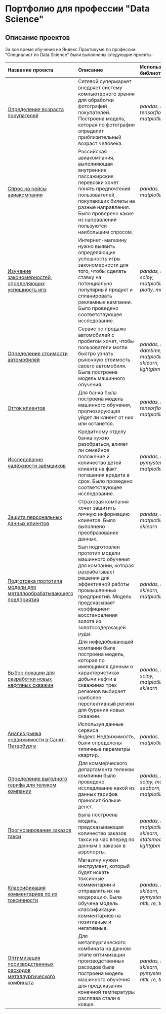 # Портфолио для профессии "Data Science"

## Описание проектов

За все время обучения на Яндекс.Практикуме по профессии "Специалист по Data Science" были выполнены следующие проекты:

| Название проекта | Описание | Используемые библиотеки | 
| :---------------------- | :---------------------- | :---------------------- |
| [Определение возраста покупателей](age-by-faces) | Сетевой супермаркет внедряет систему компьютерного зрения для обработки фотографий покупателей. Построена модель, которая по фотографии определит приблизительный возраст человека.| *pandas, numpy, tensorflow, matplotlib* |
| [Спрос на рейсы авиакомпании](airline-flights-demand) | Российская авиакомпания, выполняющая внутренние пассажирские перевозки хочет понять предпочтения пользователей, покупающих билеты на разные направления. Было проверено какие из направлений пользуются наибольшим спросом. | *pandas, matplotlib* |
| [Изучение закономерностей, определяющих успешность игр](analysis-of-computer-games-popularity) | Интернет-магазину нужно выявить определяющие успешность игры закономерности для того, чтобы сделать ставку на потенциально популярный продукт и спланировать рекламные кампании. Было проведено соответствующее исследование. | *pandas, numpy, scipy, matplotlib, plotly, math* |
| [Определение стоимости автомобилей](cars-cost-determining) | Сервис по продаже автомобилей с пробегом хочет, чтобы пользователи могли быстро узнать рыночную стоимость своего автомобиля. Была построена модель машинного обучения. | *pandas, numpy, datetime, matplotlib, sklearn, lightgbm* |
| [Отток клиентов](customer-attrition) | Для банка была построена модель машинного обучения, прогнозирующая уйдет ли клиент от них или останется. | *pandas, numpy, tensorflow, matplotlib* |
| [Исследование надёжности заёмщиков](customer-reliability-research) | Кредитному отделу банка нужно разобраться, влияет ли семейное положение и количество детей клиента на факт погашения кредита в срок. Было проведено соответствующее исследование. | *pandas, numpy, pymystem3, matplotlib* |
| [Защита персональных данных клиентов](data-encoding) | Страховая компания хочет защитить личную информацию клиентов. Было выполнено преобразование данных. | *pandas, numpy, matplotlib, sklearn* |
| [Подготовка прототипа модели для металлообрабатывающего предприятия](gold-recovery) | Был подготовлен прототип модели машинного обучения для компании, которая разрабатывает решения для эффективной работы промышленных предприятий. Модель предсказывает коэффициент восстановления золота из золотосодержащей руды. | *pandas, numpy, sklearn, matplotlib* |
| [Выбор локации для разработки новых нефтяных скважин](oil-fields-risk-assessment) | Для нефедобывающей компании была построена модель, которая по имеющимся данным о характеристиках добычи нефти в скважинах трех регионов выбирает наиболее перспективный регион для бурения новых скважин. | *pandas, numpy, scipy, matplotlib, sklearn* |
| [Анализ рынка недвижимости в Санкт-Петербурге](sale-of-apartments-analysis) | Используя данные сервиса Яндекс.Недвижимость, были определены типичные параметры квартир. | *pandas, matplotlib* |
| [Определение выгодного тарифа для телеком компании](tariff-for-telecom) | Для коммерческого департамента телеком компинии было проведено исследлвание какой из данных тарифов приносит больше денег. | *pandas, numpy, scipy, math, seaborn, matplotlib* |
| [Прогнозирование заказов такси](taxi-count-prediction) | Была построена модель, предсказывающая количество заказов такси на час вперед по данным о заказах в аэропорты. | *pandas, numpy, matplotlib, sklearn, statsmodels, lightgbm* |
| [Классификация комментариев по их токсичности](toxic-comments-classification) | Магазину нужен инструмент, который будет искать токсичные комментарии и отправлять их на модерацию. Была обучена модель классификации комментариев на позитивные и негативные. | *pandas, numpy, sklearn, pymystem3, nltk, re, tqdm* |
| [Оптимизация производственных расходов металлургического комбината](project-industry) | Для металлургического комбината на данном этапе оптимизации производственных расходов была построена модель машинного обучения для предсказания конечной температуры расплава стали в ковше.| *pandas, numpy, sklearn, pymystem3, nltk, re, tqdm* |
